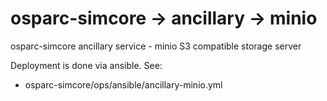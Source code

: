 # osparc-simcore -> ancillary -> minio

osparc-simcore ancillary service - minio S3 compatible storage server

Deployment is done via ansible.  See:

- osparc-simcore/ops/ansible/ancillary-minio.yml